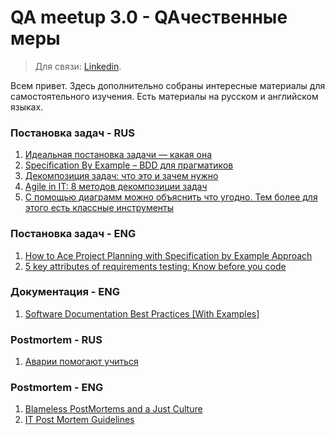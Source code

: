 # QA meetup 3.0 - QAчественные меры

> Для связи: [Linkedin](https://www.linkedin.com/in/assel-abilmazhinova/).

Всем привет. Здесь дополнительно собраны интересные материалы для самостоятельного изучения. Есть материалы на русском и английском языках.


### Постановка задач - RUS
1. [Идеальная постановка задачи — какая она](https://spark.ru/startup/adn-digital-studio/blog/28271/idealnaya-postanovka-zadachi-kakaya-ona)
2. [Specification By Example – BDD для прагматиков](https://habr.com/ru/post/166747/)
3. [Декомпозиция задач: что это и зачем нужно](https://thecode.media/decompose/)
4. [Agile in IT: 8 методов декомпозиции задач](https://doitsmartly.ru/all-articles/management/99-agile/117-decomposition-techniques.html)
5. [С помощью диаграмм можно объяснить что угодно. Тем более для этого есть классные инструменты](https://vc.ru/services/151374-s-pomoshchyu-diagramm-mozhno-obyasnit-chto-ugodno-tem-bolee-dlya-etogo-est-klassnye-instrumenty)

### Постановка задач - ENG
1. [How to Ace Project Planning with Specification by Example Approach](https://djangostars.com/blog/ace-project-use-specification-by-example/)
2. [5 key attributes of requirements testing: Know before you code](https://techbeacon.com/app-dev-testing/5-key-attributes-requirements-testing-know-you-code)


### Документация - ENG
1. [Software Documentation Best Practices [With Examples]](https://helpjuice.com/blog/software-documentation)


### Postmortem - RUS
1. [Аварии помогают учиться](https://habr.com/ru/company/oleg-bunin/blog/458924/)

### Postmortem - ENG
1. [Blameless PostMortems and a Just Culture](https://codeascraft.com/2012/05/22/blameless-postmortems/)
2. [IT Post Mortem Guidelines](https://kwa29.medium.com/it-post-mortem-guidelines-77214c6e7e34)
